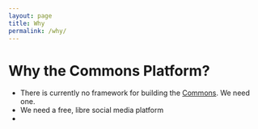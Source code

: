 ```yaml
---
layout: page
title: Why
permalink: /why/
---
```


# Why the Commons Platform?

- There is currently no framework for building the [Commons](https://commonsplatform.github.io/terms/#what-is-the-commons). We need one.
- We need a free, libre social media platform
- 
